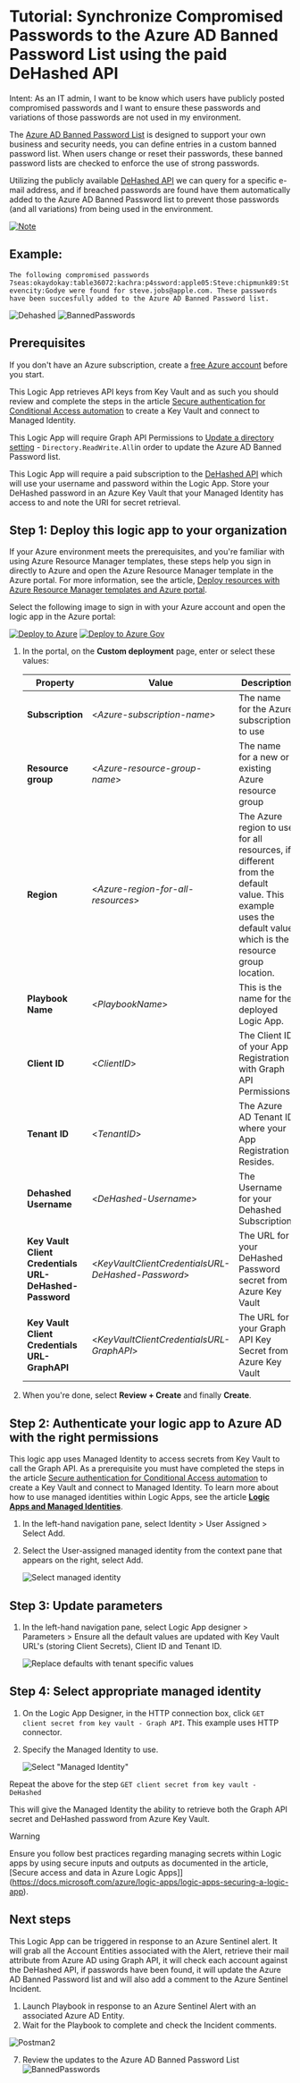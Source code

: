 # Tutorial: Synchronize Compromised Passwords to the Azure AD Banned Password List using the paid DeHashed API

Intent: As an IT admin, I want to be know which users have publicly posted compromised passwords and I want to ensure these passwords and variations of those passwords are not used in my environment.

The [Azure AD Banned Password List](https://docs.microsoft.com/azure/active-directory/authentication/concept-password-ban-bad) is designed to support your own business and security needs, you can define entries in a custom banned password list. When users change or reset their passwords, these banned password lists are checked to enforce the use of strong passwords.

Utilizing the publicly available [DeHashed API](https://www.dehashed.com/pricing) we can query for a specific e-mail address, and if breached passwords are found have them automatically added to the Azure AD Banned Password list to prevent those passwords (and all variations) from being used in the environment.

[![Note](./media/note.png)](https://docs.microsoft.com/azure/active-directory/authentication/concept-password-ban-bad#custom-banned-password-list)

## Example:
`The following compromised passwords 7seas:okaydokay:table36072:kachra:p4ssword:apple05:Steve:chipmunk89:Stevencity:Godye were found for steve.jobs@apple.com. These passwords have been succesfully added to the Azure AD Banned Password list.`

   ![Dehashed](./media/dehashed.png)
   ![BannedPasswords](./media/bannedpasswords.png)

## Prerequisites

If you don't have an Azure subscription, create a [free Azure account](https://azure.microsoft.com/free/?WT.mc_id=A261C142F) before you start.

This Logic App retrieves API keys from Key Vault and as such you should review and complete the steps in the article [Secure authentication for Conditional Access automation](https://github.com/Azure-Samples/azure-ad-conditional-access-apis/blob/main/00-prereq/readme.md) to create a Key Vault and connect to Managed Identity.

This Logic App will require Graph API Permissions to [Update a directory setting](https://docs.microsoft.com/graph/api/directorysetting-update?view=graph-rest-beta&tabs=http) - `Directory.ReadWrite.All`in order to update the Azure AD Banned Password list.

This Logic App will require a paid subscription to the [DeHashed API](https://www.dehashed.com/pricing) which will use your username and password within the Logic App. Store your DeHashed password in an Azure Key Vault that your Managed Identity has access to and note the URI for secret retrieval.

## Step 1: Deploy this logic app to your organization

If your Azure environment meets the prerequisites, and you're familiar with using Azure Resource Manager templates, these steps help you sign in directly to Azure and open the Azure Resource Manager template in the Azure portal. For more information, see the article, [Deploy resources with Azure Resource Manager templates and Azure portal](https://docs.microsoft.com/azure/azure-resource-manager/templates/overview).

Select the following image to sign in with your Azure account and open the logic app in the Azure portal:

   [![Deploy to Azure](https://aka.ms/deploytoazurebutton)](https://portal.azure.com/#create/Microsoft.Template/uri/https%3A%2F%2Fraw.githubusercontent.com%2FSCStelz%2FAzure-Sentinel%2Fmaster%2FPlaybooks%2FGet-CompromisedPasswords%2Fazuredeploy.json) [![Deploy to Azure Gov](https://aka.ms/deploytoazuregovbutton)](https%3A%2F%2Fraw.githubusercontent.com%2FSCStelz%2FAzure-Sentinel%2Fmaster%2FPlaybooks%2FGet-CompromisedPasswords%2Fazuredeploy.json)

1. In the portal, on the **Custom deployment** page, enter or select these values:

   | Property | Value | Description |
   |----------|-------|-------------|
   | **Subscription** | <*Azure-subscription-name*> | The name for the Azure subscription to use |
   | **Resource group** | <*Azure-resource-group-name*> | The name for a new or existing Azure resource group |
   | **Region** |  <*Azure-region-for-all-resources*> | The Azure region to use for all resources, if different from the default value. This example uses the default value which is the resource group location. |
   | **Playbook Name**|  <*PlaybookName*> | This is the name for the deployed Logic App. |
   | **Client ID** | <*ClientID*> | The Client ID of your App Registration with Graph API Permissions.|
   | **Tenant ID** | <*TenantID*> | The Azure AD Tenant ID where your App Registration Resides.|
   | **Dehashed Username** | <*DeHashed-Username*> | The Username for your Dehashed Subscription.|
   | **Key Vault Client Credentials URL-DeHashed-Password** | <*KeyVaultClientCredentialsURL-DeHashed-Password*> | The URL for your DeHashed Password secret from Azure Key Vault|
   | **Key Vault Client Credentials URL-GraphAPI** | <*KeyVaultClientCredentialsURL-GraphAPI*> | The URL for your Graph API Key Secret from Azure Key Vault|

1. When you're done, select **Review + Create** and finally **Create**.

## Step 2: Authenticate your logic app to Azure AD with the right permissions

This logic app uses Managed Identity to access secrets from Key Vault to call the Graph API. As a prerequisite you must have completed the steps in the article [Secure authentication for Conditional Access automation](https://github.com/Azure-Samples/azure-ad-conditional-access-apis/blob/main/00-prereq/readme.md) to create a Key Vault and connect to Managed Identity. To learn more about how to use managed identities within Logic Apps, see the article [**Logic Apps and Managed Identities**](https://docs.microsoft.com/azure/logic-apps/create-managed-service-identity).

1. In the left-hand navigation pane, select Identity > User Assigned > Select Add.

1. Select the User-assigned managed identity from the context pane that appears on the right, select Add.

   ![Select managed identity](./media/blueprint-mi-edit.png)

## Step 3: Update parameters

1. In the left-hand navigation pane, select Logic App designer > Parameters > Ensure all the default values are updated with Key Vault URL's (storing Client Secrets), Client ID and Tenant ID.

   ![Replace defaults with tenant specific values](./media/parameters.png)

## Step 4: Select appropriate managed identity

1. On the Logic App Designer, in the HTTP connection box, click `GET client secret from key vault - Graph API`. This example uses HTTP connector.

2. Specify the Managed Identity to use.

   ![Select "Managed Identity"](./media/mi-new.png)

Repeat the above for the step `GET client secret from key vault - DeHashed`

This will give the Managed Identity the ability to retrieve both the Graph API secret and DeHashed password from Azure Key Vault.

> [!WARNING]
> Ensure you follow best practices regarding managing secrets within Logic apps by using secure inputs and outputs as documented in the article, [Secure access and data in Azure Logic Apps]](https://docs.microsoft.com/azure/logic-apps/logic-apps-securing-a-logic-app).

## Next steps

This Logic App can be triggered in response to an Azure Sentinel alert. It will grab all the Account Entities associated with the Alert, retrieve their mail attribute from Azure AD using Graph API, it will check each account against the DeHashed API, if passwords have been found, it will update the Azure AD Banned Password list and will also add a comment to the Azure Sentinel Incident.

1. Launch Playbook in response to an Azure Sentinel Alert with an associated Azure AD Entity.
2. Wait for the Playbook to complete and check the Incident comments.

![Postman2](./media/postman2.png)

7. Review the updates to the Azure AD Banned Password List
   ![BannedPasswords](./media/bannedpasswords.png)
